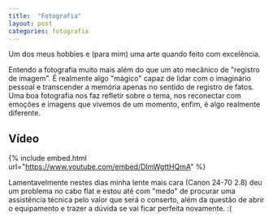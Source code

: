 ```yaml
---
title:  "Fotografia"
layout: post
categories: fotografia
---
```


Um dos meus hobbies e (para mim) uma arte quando feito com excelência.  


Entendo a fotografia muito mais além do que um ato mecânico de "registro de imagem". É realmente algo "mágico" capaz de lidar com o imaginário pessoal e transcender a memória apenas no sentido de registro de fatos. Uma boa fotografia nos faz refletir sobre o tema, nos reconectar com emoções e imagens que vivemos de um momento, enfim, é algo realmente diferente.

## Vídeo

{% include embed.html url="https://www.youtube.com/embed/DlmWgttHQmA" %}

Lamentavelmente nestes dias minha lente mais cara (Canon 24-70 2.8) deu um problema no cabo flat e estou até com "medo" de procurar uma assistência técnica pelo valor que será o conserto, além da questão de abrir o equipamento e trazer a dúvida se vai ficar perfeita novamente.  :( 

